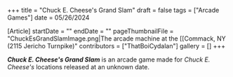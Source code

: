 +++
title = "Chuck E. Cheese's Grand Slam"
draft = false
tags = ["Arcade Games"]
date = 05/26/2024

[Article]
startDate = ""
endDate = ""
pageThumbnailFile = "ChuckEsGrandSlamImage.png|The arcade machine at the [[Commack, NY (2115 Jericho Turnpike)"
contributors = ["ThatBoiCydalan"]
gallery = []
+++

<b><i>Chuck E. Cheese's Grand Slam</b></i> is an arcade game made for <i>Chuck E. Cheese's</i> locations released at an unknown date.



